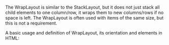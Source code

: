 The WrapLayout is similar to the StackLayout, but it does not just stack all child elements to one column/row, it wraps them to new columns/rows if no space is left. The WrapLayout is often used with items of the same size, but this is not a requirement.

A basic usage and definition of WrapLayout, its orientation and elements in HTML:
<snippet id='wrap-layout-html'/>